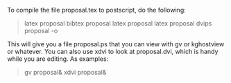 To compile the file proposal.tex to postscript, do the following:

> latex proposal
> bibtex proposal
> latex proposal
> latex proposal
> dvips proposal -o

This will give you a file proposal.ps that you can view with gv or
kghostview or whatever. You can also use xdvi to look at proposal.dvi,
which is handy while you are editing. As examples:

> gv proposal&
> xdvi proposal&

